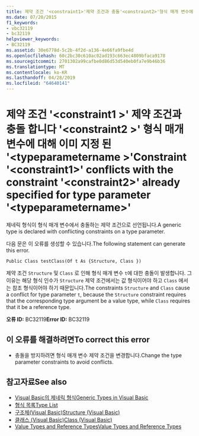 ```yaml
---
title: 제약 조건 '<constraint1>'제약 조건과 충돌'<constraint2>'형식 매개 변수에 대해 이미 지정 된'<typeparametername>'
ms.date: 07/20/2015
f1_keywords:
- vbc32119
- bc32119
helpviewer_keywords:
- BC32119
ms.assetid: 30e6778d-5c2b-4f2d-a136-4e66fa9fbe4d
ms.openlocfilehash: 60c2bc30c610ac02ad193c663ec4809bfaca9178
ms.sourcegitcommit: 2701302a99cafbe0d86d53d540eb0fa7e9b46b36
ms.translationtype: MT
ms.contentlocale: ko-KR
ms.lasthandoff: 04/28/2019
ms.locfileid: "64640141"
---
```

# <a name="constraint-constraint1-conflicts-with-the-constraint-constraint2-already-specified-for-type-parameter-typeparametername"></a><span data-ttu-id="3e42f-102">제약 조건 '\<constraint1 >' 제약 조건과 충돌 합니다 '\<constraint2 >' 형식 매개 변수에 대해 이미 지정 된 '\<typeparametername >'</span><span class="sxs-lookup"><span data-stu-id="3e42f-102">Constraint '\<constraint1>' conflicts with the constraint '\<constraint2>' already specified for type parameter '\<typeparametername>'</span></span>
<span data-ttu-id="3e42f-103">제네릭 형식이 형식 매개 변수에서 충돌하는 제약 조건으로 선언됩니다.</span><span class="sxs-lookup"><span data-stu-id="3e42f-103">A generic type is declared with conflicting constraints on a type parameter.</span></span>  
  
 <span data-ttu-id="3e42f-104">다음 문은 이 오류를 생성할 수 있습니다.</span><span class="sxs-lookup"><span data-stu-id="3e42f-104">The following statement can generate this error.</span></span>  
  
 `Public Class testClass(Of t As {Structure, Class })`  
  
 <span data-ttu-id="3e42f-105">제약 조건 `Structure` 및 `Class` 로 인해 형식 매개 변수 `t`에 대한 충돌이 발생합니다. 그 이유는 해당 형식 인수가 `Structure` 제약 조건에서는 값 형식이어야 하고 `Class` 에서는 참조 형식이어야 하기 때문입니다.</span><span class="sxs-lookup"><span data-stu-id="3e42f-105">The constraints `Structure` and `Class` cause a conflict for type parameter `t`, because the `Structure` constraint requires that the corresponding type argument be a value type, while `Class` requires that it be a reference type.</span></span>  
  
 <span data-ttu-id="3e42f-106">**오류 ID:** BC32119</span><span class="sxs-lookup"><span data-stu-id="3e42f-106">**Error ID:** BC32119</span></span>  
  
## <a name="to-correct-this-error"></a><span data-ttu-id="3e42f-107">이 오류를 해결하려면</span><span class="sxs-lookup"><span data-stu-id="3e42f-107">To correct this error</span></span>  
  
- <span data-ttu-id="3e42f-108">충돌을 방지하려면 형식 매개 변수 제약 조건을 변경합니다.</span><span class="sxs-lookup"><span data-stu-id="3e42f-108">Change the type parameter constraints to avoid conflicts.</span></span>  
  
## <a name="see-also"></a><span data-ttu-id="3e42f-109">참고자료</span><span class="sxs-lookup"><span data-stu-id="3e42f-109">See also</span></span>

- [<span data-ttu-id="3e42f-110">Visual Basic의 제네릭 형식</span><span class="sxs-lookup"><span data-stu-id="3e42f-110">Generic Types in Visual Basic</span></span>](../../visual-basic/programming-guide/language-features/data-types/generic-types.md)
- [<span data-ttu-id="3e42f-111">형식 목록</span><span class="sxs-lookup"><span data-stu-id="3e42f-111">Type List</span></span>](../../visual-basic/language-reference/statements/type-list.md)
- [<span data-ttu-id="3e42f-112">구조체(Visual Basic)</span><span class="sxs-lookup"><span data-stu-id="3e42f-112">Structure (Visual Basic)</span></span>](../../visual-basic/language-reference/statements/structure-statement.md)
- [<span data-ttu-id="3e42f-113">클래스 (Visual Basic)</span><span class="sxs-lookup"><span data-stu-id="3e42f-113">Class (Visual Basic)</span></span>](../../visual-basic/language-reference/statements/class-statement.md)
- [<span data-ttu-id="3e42f-114">Value Types and Reference Types</span><span class="sxs-lookup"><span data-stu-id="3e42f-114">Value Types and Reference Types</span></span>](../../visual-basic/programming-guide/language-features/data-types/value-types-and-reference-types.md)
